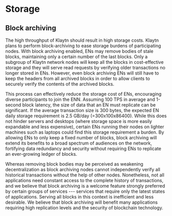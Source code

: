 # Storage

## Block archiving

The high throughput of Klaytn should result in high storage costs. Klaytn plans to perform block-archiving to ease storage burdens of participating nodes. With block archiving enabled, ENs may remove bodies of stale blocks, maintaining only a certain number of the last blocks. Only a subgroup of Klaytn network nodes will keep all the blocks in cost-effective storage and they will serve read requests by verifying older transactions no longer stored in ENs. However, even block archiving ENs will still have to keep the headers from all archived blocks in order to allow clients to securely verify the contents of the archived blocks.

This process can effectively reduce the storage cost of ENs, encouraging diverse participants to join the ENN. Assuming 100 TPS in average and 1-second block latency, the size of data that an EN must replicate can be significant. If the average transaction size is 300 bytes, the expected EN daily storage requirement is 2.5 GB/day \(=300x100x86400\). While this does not hinder servers and desktops \(where storage space is more easily expandable and less expensive\), certain ENs running their nodes on lighter machines such as laptops could find this storage requirement a burden. By allowing ENs to only keep a fixed number of blocks, block archiving will extend its benefits to a broad spectrum of audiences on the network, fortifying data redundancy and security without requiring ENs to replicate an ever-growing ledger of blocks.

Whereas removing block bodies may be perceived as weakening decentralization as block archiving nodes cannot independently verify all historical transactions without the help of other nodes. Nonetheless, not all applications need constant access to the complete history of transactions, and we believe that block archiving is a welcome feature strongly preferred by certain groups of services --- services that require only the latest states of applications. Serving all blocks in this context is inefficient and less desirable. We believe that block archiving will benefit many applications requiring high replication levels and the security of blockchain technology.

